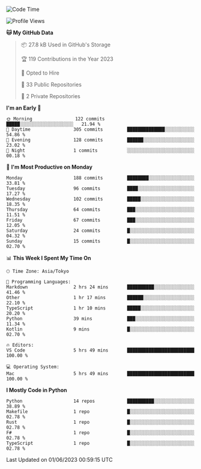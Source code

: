 <!--START_SECTION:waka-->
![Code Time](http://img.shields.io/badge/Code%20Time-679%20hrs%2046%20mins-blue)

![Profile Views](http://img.shields.io/badge/Profile%20Views-0-blue)

**🐱 My GitHub Data** 

> 📦 27.8 kB Used in GitHub's Storage 
 > 
> 🏆 119 Contributions in the Year 2023
 > 
> 💼 Opted to Hire
 > 
> 📜 33 Public Repositories 
 > 
> 🔑 2 Private Repositories 
 > 
**I'm an Early 🐤** 

```text
🌞 Morning                122 commits         █████░░░░░░░░░░░░░░░░░░░░   21.94 % 
🌆 Daytime                305 commits         ██████████████░░░░░░░░░░░   54.86 % 
🌃 Evening                128 commits         ██████░░░░░░░░░░░░░░░░░░░   23.02 % 
🌙 Night                  1 commits           ░░░░░░░░░░░░░░░░░░░░░░░░░   00.18 % 
```
📅 **I'm Most Productive on Monday** 

```text
Monday                   188 commits         ████████░░░░░░░░░░░░░░░░░   33.81 % 
Tuesday                  96 commits          ████░░░░░░░░░░░░░░░░░░░░░   17.27 % 
Wednesday                102 commits         █████░░░░░░░░░░░░░░░░░░░░   18.35 % 
Thursday                 64 commits          ███░░░░░░░░░░░░░░░░░░░░░░   11.51 % 
Friday                   67 commits          ███░░░░░░░░░░░░░░░░░░░░░░   12.05 % 
Saturday                 24 commits          █░░░░░░░░░░░░░░░░░░░░░░░░   04.32 % 
Sunday                   15 commits          █░░░░░░░░░░░░░░░░░░░░░░░░   02.70 % 
```


📊 **This Week I Spent My Time On** 

```text
🕑︎ Time Zone: Asia/Tokyo

💬 Programming Languages: 
Markdown                 2 hrs 24 mins       ██████████░░░░░░░░░░░░░░░   41.46 % 
Other                    1 hr 17 mins        ██████░░░░░░░░░░░░░░░░░░░   22.10 % 
TypeScript               1 hr 10 mins        █████░░░░░░░░░░░░░░░░░░░░   20.20 % 
Python                   39 mins             ███░░░░░░░░░░░░░░░░░░░░░░   11.34 % 
Kotlin                   9 mins              █░░░░░░░░░░░░░░░░░░░░░░░░   02.70 % 

🔥 Editors: 
VS Code                  5 hrs 49 mins       █████████████████████████   100.00 % 

💻 Operating System: 
Mac                      5 hrs 49 mins       █████████████████████████   100.00 % 
```

**I Mostly Code in Python** 

```text
Python                   14 repos            ██████████░░░░░░░░░░░░░░░   38.89 % 
Makefile                 1 repo              █░░░░░░░░░░░░░░░░░░░░░░░░   02.78 % 
Rust                     1 repo              █░░░░░░░░░░░░░░░░░░░░░░░░   02.78 % 
F#                       1 repo              █░░░░░░░░░░░░░░░░░░░░░░░░   02.78 % 
TypeScript               1 repo              █░░░░░░░░░░░░░░░░░░░░░░░░   02.78 % 
```




 Last Updated on 01/06/2023 00:59:15 UTC
<!--END_SECTION:waka-->
